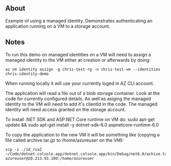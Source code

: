 ## About

Example of using a managed identity.  Demonstrates authenticating an application running on a VM to a storage account.

## Notes


To run this demo on managed identities on a VM will need to assign a managed identity to the VM either at creation or afterwards by doing:

    az vm identity assign -g chris-test-rg -n chris-test-vm --identities chris-identity-demo

When running locally it will use your currently loged in AZ CLI account.



The application will read a file out of a blob storage container.  Look at the code for currently configured details. As well as asiging
the managed identity to the VM will need to add it's clientId in the code. The managed identity will need access granted on the storage
account.



To install .NET SDK and ASP.NET Core runtime on VM do: sudo apt-get update && sudo apt-get install -y dotnet-sdk-6.0 aspnetcore-runtime-6.0



To copy the application to the new VM it will be something like (copying a file called archive.tar.gz to /home/azureuser on the VM):

    scp -i ./id_rsa2  ~/Code/dotnet.colsole.app/dotnet.colsole.app/bin/Debug/net6.0/achive.tar.gz azureuser@20.213.93.100:/home/azureuser